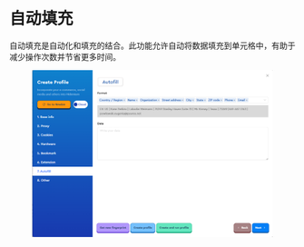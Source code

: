 # 自动填充

自动填充是自动化和填充的结合。此功能允许自动将数据填充到单元格中，有助于减少操作次数并节省更多时间。

<figure><img src="../.gitbook/assets/image (9) (1) (1) (1).png" alt=""><figcaption></figcaption></figure>
